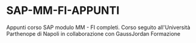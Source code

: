 # SAP-MM-FI-APPUNTI
Appunti corso SAP modulo MM - FI completi.
Corso seguito all'Università Parthenope di Napoli in collaborazione con GaussJordan Formazione
